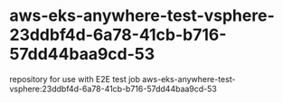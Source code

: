 # aws-eks-anywhere-test-vsphere-23ddbf4d-6a78-41cb-b716-57dd44baa9cd-53
repository for use with E2E test job aws-eks-anywhere-test-vsphere:23ddbf4d-6a78-41cb-b716-57dd44baa9cd-53
